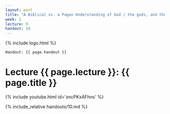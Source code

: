 ```yaml
---
layout: post
title: "A Biblical vs. a Pagan Understanding of God / the gods, and the Cosmos"
week: 2
lecture: 9
handout: 10
---
```


{% include logo.html %}

`Handout: {{ page.handout }}`

# Lecture {{ page.lecture }}: {{ page.title }}

{% include youtube.html id='xncPKxAFhns' %}

{% include_relative handouts/10.md %}